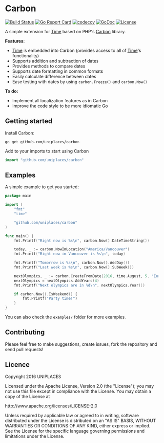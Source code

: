 Carbon
======
[![Build Status](https://github.com/uniplaces/carbon/workflows/.github/workflows/Tests/badge.svg)](https://github.com/uniplaces/carbon/actions?query=workflow%3A.github%2Fworkflows%2Fpull_request.yml)
[![Go Report Card](https://goreportcard.com/badge/github.com/uniplaces/carbon)](https://goreportcard.com/report/github.com/uniplaces/carbon)
[![codecov](https://codecov.io/gh/uniplaces/carbon/branch/master/graph/badge.svg)](https://codecov.io/gh/uniplaces/carbon)
[![GoDoc](https://godoc.org/github.com/uniplaces/carbon?status.svg)](https://godoc.org/github.com/uniplaces/carbon)
[![License](http://img.shields.io/:license-apache-blue.svg)](http://www.apache.org/licenses/LICENSE-2.0.html)


A simple extension for [Time](https://golang.org/pkg/time/#Time) based on PHP's [Carbon](http://carbon.nesbot.com) library.

__Features:__

* [Time](https://golang.org/pkg/time/#Time) is embedded into Carbon (provides access to all of [Time](https://golang.org/pkg/time/#Time)'s functionality)
* Supports addition and subtraction of dates
* Provides methods to compare dates
* Supports date formatting in common formats
* Easily calculate difference between dates
* Ease testing with dates by using `carbon.Freeze()` and `carbon.Now()`

__To do:__

* Implement all localization features as in Carbon
* Improve the code style to be more idiomatic Go

## Getting started
Install Carbon:
```
go get github.com/uniplaces/carbon
```

Add to your imports to start using Carbon
```go
import "github.com/uniplaces/carbon"
```

## Examples
A simple example to get you started:
```go
package main

import (
	"fmt"
	"time"

	"github.com/uniplaces/carbon"
)

func main() {
	fmt.Printf("Right now is %s\n", carbon.Now().DateTimeString())

	today, _ := carbon.NowInLocation("America/Vancouver")
	fmt.Printf("Right now in Vancouver is %s\n", today)

	fmt.Printf("Tomorrow is %s\n", carbon.Now().AddDay())
	fmt.Printf("Last week is %s\n", carbon.Now().SubWeek())

	nextOlympics, _ := carbon.CreateFromDate(2016, time.August, 5, "Europe/London")
	nextOlympics = nextOlympics.AddYears(4)
	fmt.Printf("Next olympics are in %d\n", nextOlympics.Year())

	if carbon.Now().IsWeekend() {
		fmt.Printf("Party time!")
	}
}
```

You can also check the `examples/` folder for more examples.

## Contributing
Please feel free to make suggestions, create issues, fork the repository and send pull requests!

## Licence
Copyright 2016 UNIPLACES

Licensed under the Apache License, Version 2.0 (the "License");
you may not use this file except in compliance with the License.
You may obtain a copy of the License at

  http://www.apache.org/licenses/LICENSE-2.0

Unless required by applicable law or agreed to in writing, software
distributed under the License is distributed on an "AS IS" BASIS,
WITHOUT WARRANTIES OR CONDITIONS OF ANY KIND, either express or implied.
See the License for the specific language governing permissions and
limitations under the License.
